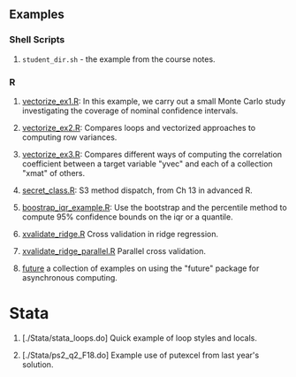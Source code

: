 ## Examples

### Shell Scripts

1. `student_dir.sh` - the example from the course notes.

### R

1. [vectorize_ex1.R](./R/vectorize_ex1.R): In this example, 
   we carry out a small Monte Carlo study investigating the
   coverage of nominal confidence intervals.
   
1. [vectorize_ex2.R](./R/vectorize_ex2.R): Compares loops and vectorized 
   approaches to computing row variances.

1. [vectorize_ex3.R](./R/vectorize_ex3.R): Compares different ways of computing 
   the correlation coefficient between a target variable "yvec" and each of a
   collection "xmat" of others.

1. [secret_class.R](./R/secret_class.R): S3 method dispatch, from Ch 13 in 
   advanced R.

1. [boostrap_iqr_example.R](./R/bootstrap_iqr_example.R): Use the bootstrap and 
the percentile method to compute 95% confidence bounds on the iqr or a quantile.

1. [xvalidate_ridge.R](./R/xvalidate_ridge.R) Cross validation in ridge regression.

1. [xvalidate_ridge_parallel.R](./R/xvalidate_ridge_parallel.R) Parallel cross validation.   

1. [future](./R/future/) a collection of examples on using the "future" package for
   asynchronous computing.

# Stata

1. [./Stata/stata_loops.do] Quick example of loop styles and locals.

1. [./Stata/ps2_q2_F18.do] Example use of putexcel from last year's solution.